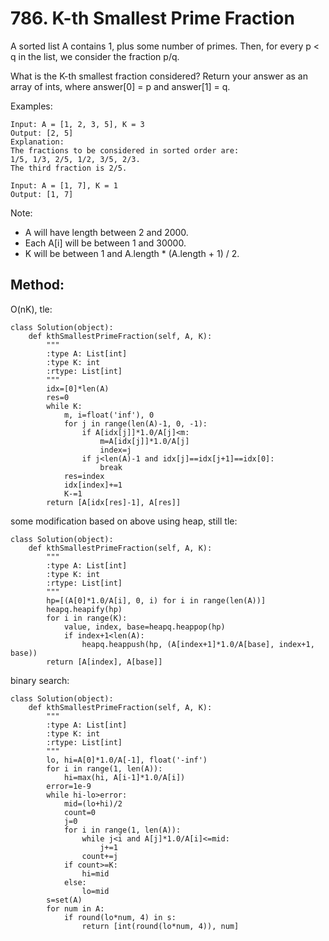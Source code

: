 # 786. K-th Smallest Prime Fraction

A sorted list A contains 1, plus some number of primes.  Then, for every p < q in the list, we consider the fraction p/q.

What is the K-th smallest fraction considered?  Return your answer as an array of ints, where answer[0] = p and answer[1] = q.

Examples:

    Input: A = [1, 2, 3, 5], K = 3
    Output: [2, 5]
    Explanation:
    The fractions to be considered in sorted order are:
    1/5, 1/3, 2/5, 1/2, 3/5, 2/3.
    The third fraction is 2/5.

    Input: A = [1, 7], K = 1
    Output: [1, 7]

Note:

- A will have length between 2 and 2000.
- Each A[i] will be between 1 and 30000.
- K will be between 1 and A.length * (A.length + 1) / 2.

## Method:

O(nK), tle:

    class Solution(object):
        def kthSmallestPrimeFraction(self, A, K):
            """
            :type A: List[int]
            :type K: int
            :rtype: List[int]
            """
            idx=[0]*len(A)
            res=0
            while K:
                m, i=float('inf'), 0
                for j in range(len(A)-1, 0, -1):
                    if A[idx[j]]*1.0/A[j]<m:
                        m=A[idx[j]]*1.0/A[j]
                        index=j
                    if j<len(A)-1 and idx[j]==idx[j+1]==idx[0]:
                        break
                res=index
                idx[index]+=1
                K-=1
            return [A[idx[res]-1], A[res]]
            
some modification based on above using heap, still tle:

    class Solution(object):
        def kthSmallestPrimeFraction(self, A, K):
            """
            :type A: List[int]
            :type K: int
            :rtype: List[int]
            """
            hp=[(A[0]*1.0/A[i], 0, i) for i in range(len(A))]
            heapq.heapify(hp)
            for i in range(K):
                value, index, base=heapq.heappop(hp)
                if index+1<len(A):
                    heapq.heappush(hp, (A[index+1]*1.0/A[base], index+1, base))
            return [A[index], A[base]]
            
binary search:

    class Solution(object):
        def kthSmallestPrimeFraction(self, A, K):
            """
            :type A: List[int]
            :type K: int
            :rtype: List[int]
            """
            lo, hi=A[0]*1.0/A[-1], float('-inf')
            for i in range(1, len(A)):
                hi=max(hi, A[i-1]*1.0/A[i])
            error=1e-9
            while hi-lo>error:
                mid=(lo+hi)/2
                count=0
                j=0
                for i in range(1, len(A)):
                    while j<i and A[j]*1.0/A[i]<=mid:
                        j+=1
                    count+=j
                if count>=K:
                    hi=mid
                else:
                    lo=mid
            s=set(A)
            for num in A:
                if round(lo*num, 4) in s:
                    return [int(round(lo*num, 4)), num]